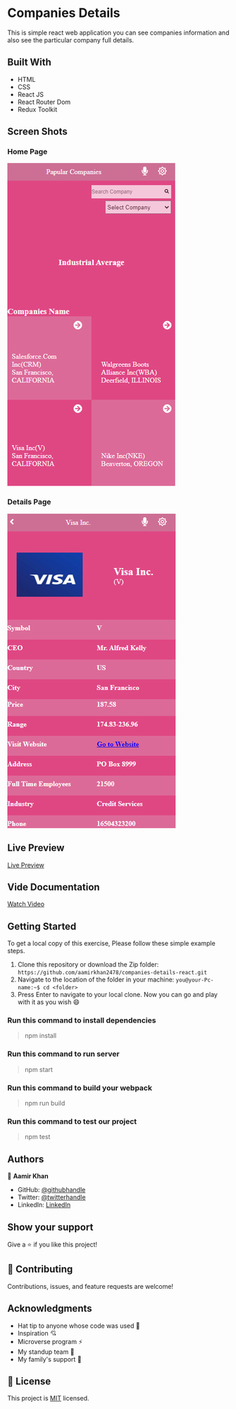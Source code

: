 # Companies Details

This is simple react web application you can see companies information and also see the particular company full details.

## Built With

- HTML
- CSS
- React JS
- React Router Dom
- Redux Toolkit

## Screen Shots

### Home Page

![home-page](./src/assets/screen%20shots/home-page.png)

### Details Page

![details-page](./src/assets/screen%20shots/details-page.png)

## Live Preview

[Live Preview](https://companies-information.netlify.app)

## Vide Documentation

[Watch Video](https://drive.google.com/file/d/18I0MSA-wx-_5fPwyKz18UPAPDGZIEF-c/view?usp=sharing)

## Getting Started

To get a local copy of this exercise, Please follow these simple example steps.

1. Clone this repository or download the Zip folder:
   `https://github.com/aamirkhan2478/companies-details-react.git`
2. Navigate to the location of the folder in your machine:
   `you@your-Pc-name:~$ cd <folder>`
3. Press Enter to navigate to your local clone.
   Now you can go and play with it as you wish :smile:

### Run this command to install dependencies

> npm install

### Run this command to run server

> npm start

### Run this command to build your webpack

> npm run build

### Run this command to test our project

> npm test

## Authors

:bust_in_silhouette: **Aamir Khan**

- GitHub: [@githubhandle](https://github.com/aamirkhan2478)
- Twitter: [@twitterhandle](https://twitter.com/SmartKhan2478)
- LinkedIn: [LinkedIn](https://www.linkedin.com/in/aamir-khan-302a44237/)

## Show your support

Give a :star:️ if you like this project!

## :handshake: Contributing

Contributions, issues, and feature requests are welcome!

## Acknowledgments

- Hat tip to anyone whose code was used :beginner:
- Inspiration :cupid:
- Microverse program :zap:
- My standup team :bow_and_arrow:
- My family's support :raised_hands:

## :memo: License

This project is [MIT](./LICENSE) licensed.
